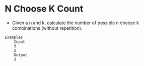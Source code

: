 # N Choose K Count
* Given a n and k, calculate the number of possible n choose k combinations (without repetition).
``` 
Examples
    Input
    3
    2
    Output
    3
```
